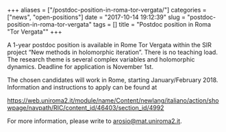 +++
aliases = ["/postdoc-position-in-roma-tor-vergata/"]
categories = ["news", "open-positions"]
date = "2017-10-14 19:12:39"
slug = "postdoc-position-in-roma-tor-vergata"
tags = []
title = "Postdoc position in Roma \"Tor Vergata\""
+++

A 1-year postdoc position is available in Rome Tor Vergata within the
SIR project “New methods in holomorphic iteration”. There is no teaching
load. The research theme is several complex variables and holomorphic
dynamics. Deadline for application is November 1st.

The chosen candidates will work in Rome, starting January/February 2018.
Information and instructions to apply can be found at

<https://web.uniroma2.it/module/name/Content/newlang/italiano/action/showpage/navpath/RIC/content_id/46403/section_id/4992>

For more information, please write to [arosio@mat.uniroma2.it](mailto:arosio@mat.uniroma2.it).
